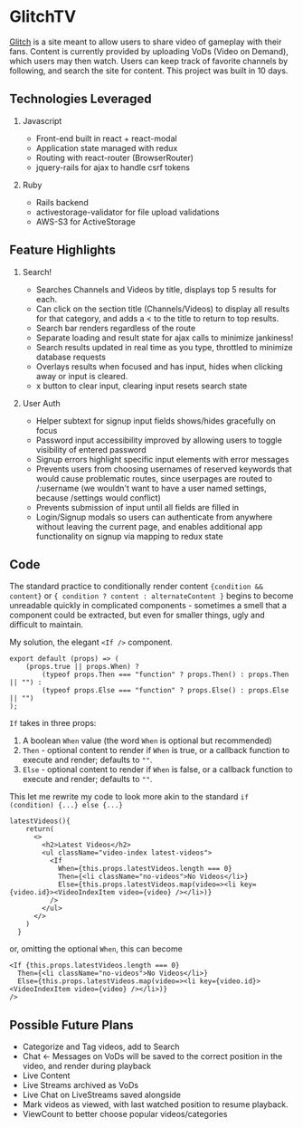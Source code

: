 # GlitchTV

[Glitch](https://glitchtv.herokuapp.com) is a site meant to allow users to share video of gameplay with their fans. Content is currently provided by uploading VoDs (Video on Demand), which users may then watch. Users can keep track of favorite channels by following, and search the site for content. This project was built in 10 days.

## Technologies Leveraged

1. Javascript
    - Front-end built in react + react-modal
    - Application state managed with redux
    - Routing with react-router (BrowserRouter)
    - jquery-rails for ajax to handle csrf tokens

2. Ruby
    - Rails backend
    - activestorage-validator for file upload validations
    - AWS-S3 for ActiveStorage

## Feature Highlights

1. Search!
    - Searches Channels and Videos by title, displays top 5 results for each.
    - Can click on the section title (Channels/Videos) to display all results for that category, and adds a < to the title to return to top results.
    - Search bar renders regardless of the route
    - Separate loading and result state for ajax calls to minimize jankiness!
    - Search results updated in real time as you type, throttled to minimize database requests
    - Overlays results when focused and has input, hides when clicking away or input is cleared.
    - x button to clear input, clearing input resets search state

2. User Auth
    - Helper subtext for signup input fields shows/hides gracefully on focus
    - Password input accessibility improved by allowing users to toggle visibility of entered password
    - Signup errors highlight specific input elements with error messages
    - Prevents users from choosing usernames of reserved keywords that would cause problematic routes, since userpages are routed to /:username (we wouldn't want to have a user named settings, because /settings would conflict)
    - Prevents submission of input until all fields are filled in
    - Login/Signup modals so users can authenticate from anywhere without leaving the current page, and enables additional app functionality on signup via mapping to redux state

## Code

The standard practice to conditionally render content `{condition && content}` or `{ condition ? content : alternateContent }` begins to become unreadable quickly in complicated components - sometimes a smell that a component could be extracted, but even for smaller things, ugly and difficult to maintain.

My solution, the elegant `<If />` component.

```JS
export default (props) => (
    (props.true || props.When) ?
        (typeof props.Then === "function" ? props.Then() : props.Then || "") :
        (typeof props.Else === "function" ? props.Else() : props.Else || "")
);
```

`If` takes in three props: 
   1. A boolean `When` value (the word `When` is optional but recommended)
   2. `Then` - optional content to render if `When` is true, or a callback function to execute and render; defaults to `""`.
   3. `Else` - optional content to render if `When` is false, or a callback function to execute and render; defaults to `""`.

This let me rewrite my code to look more akin to the standard `if (condition) {...} else {...}`

```JS
latestVideos(){
    return(
      <>
        <h2>Latest Videos</h2>
        <ul className="video-index latest-videos">
          <If 
            When={this.props.latestVideos.length === 0} 
            Then={<li className="no-videos">No Videos</li>}
            Else={this.props.latestVideos.map(video=><li key={video.id}><VideoIndexItem video={video} /></li>)}
          />
        </ul>
      </>
    )
  }
```

or, omitting the optional `When`, this can become

```JS
<If {this.props.latestVideos.length === 0} 
  Then={<li className="no-videos">No Videos</li>}
  Else={this.props.latestVideos.map(video=><li key={video.id}><VideoIndexItem video={video} /></li>)}
/>
```

## Possible Future Plans

- Categorize and Tag videos, add to Search
- Chat <- Messages on VoDs will be saved to the correct position in the video, and render during playback
- Live Content
- Live Streams archived as VoDs
- Live Chat on LiveStreams saved alongside
- Mark videos as viewed, with last watched position to resume playback.
- ViewCount to better choose popular videos/categories
